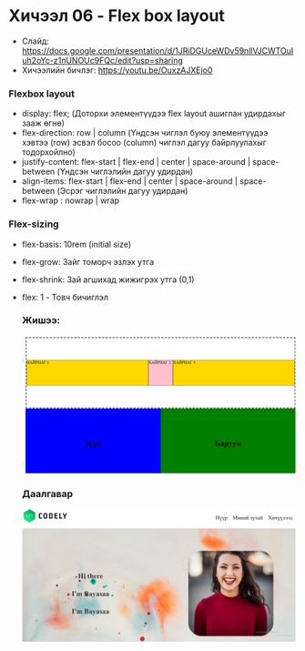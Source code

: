 # Хичээл 06 - Flex box layout

- Слайд: https://docs.google.com/presentation/d/1JRiDGUceWDv59nllVJCWTOuIuh2oYc-z1nUNOUc9FQc/edit?usp=sharing
- Хичээлийн бичлэг: https://youtu.be/OuxzAJXEjo0

### Flexbox layout

- display: flex; (Доторхи элементүүдээ flex layout ашиглан удирдахыг зааж өгнө)
- flex-direction: row | column (Үндсэн чиглэл буюу элементүүдээ хэвтээ (row) эсвэл босоо (column) чиглэл дагуу байрлуулахыг тодорхойлно)
- justify-content: flex-start | flex-end | center | space-around | space-between (Үндсэн чиглэлийн дагуу удирдан)
- align-items: flex-start | flex-end | center | space-around | space-between (Эсрэг чиглэлийн дагуу удирдан)
- flex-wrap : nowrap | wrap

### Flex-sizing

- flex-basis: 10rem (initial size)
- flex-grow: Зайг томорч эзлэх утга
- flex-shrink: Зай агшихад жижигрэх утга (0,1)
- flex: 1 - Товч бичиглэл

  ### Жишээ:

  ![Alt text](image-3.png)

  ### Даалгавар

  ![Alt text](exercise.png)
